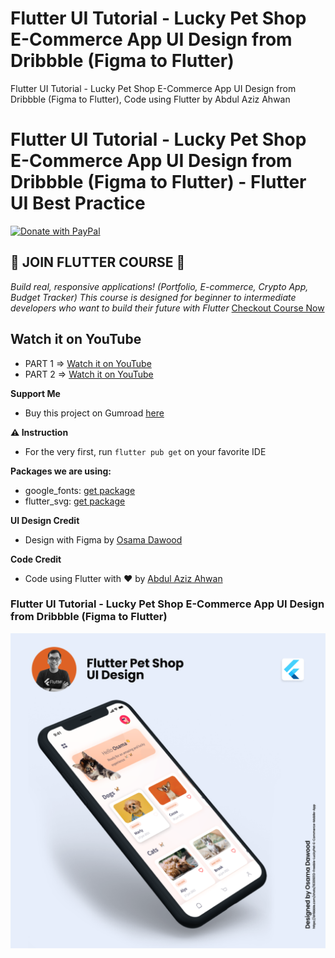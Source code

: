 # Flutter UI Tutorial - Lucky Pet Shop E-Commerce App UI Design from Dribbble (Figma to Flutter)

Flutter UI Tutorial - Lucky Pet Shop E-Commerce App UI Design from Dribbble (Figma to Flutter), Code using Flutter by Abdul Aziz Ahwan

# Flutter UI Tutorial - Lucky Pet Shop E-Commerce App UI Design from Dribbble (Figma to Flutter) - Flutter UI Best Practice

[![Donate with PayPal](https://raw.githubusercontent.com/aha999/DonateButtons/master/Paypal.png)](https://paypal.me/abdulazizahwan)

## 🔖 JOIN FLUTTER COURSE 🔖

_Build real, responsive applications! (Portfolio, E-commerce, Crypto App, Budget Tracker)
This course is designed for beginner to intermediate developers who want to build their future with Flutter_
[Checkout Course Now](https://gumroad.com/a/659170419/fqamxr)

## Watch it on YouTube

- PART 1 => [Watch it on YouTube](https://youtu.be/rVGqNS0fN9Q)
- PART 2 => [Watch it on YouTube](https://youtu.be/U2m9Kq1qRJg)

**Support Me**

- Buy this project on Gumroad [here](https://abdulazizahwan.gumroad.com/l/onxwq)

**⚠️ Instruction**

- For the very first, run `flutter pub get` on your favorite IDE

**Packages we are using:**

- google_fonts: [get package](https://pub.dev/packages/google_fonts)
- flutter_svg: [get package](https://pub.dev/packages/flutter_svg)

**UI Design Credit**

- Design with Figma by [Osama Dawood](https://dribbble.com/shots/16306013-Freebie-LuckyPet-E-Commerce-Mobile-App)

**Code Credit**

- Code using Flutter with ❤️ by [Abdul Aziz Ahwan](https://youtube.com/@abdulazizahwan)

### Flutter UI Tutorial - Lucky Pet Shop E-Commerce App UI Design from Dribbble (Figma to Flutter)

[![Flutter UI Tutorial - Lucky Pet Shop E-Commerce App UI Design from Dribbble (Figma to Flutter)](/img-ui.png)](https://dribbble.com/shots/16306013-Freebie-LuckyPet-E-Commerce-Mobile-App)

